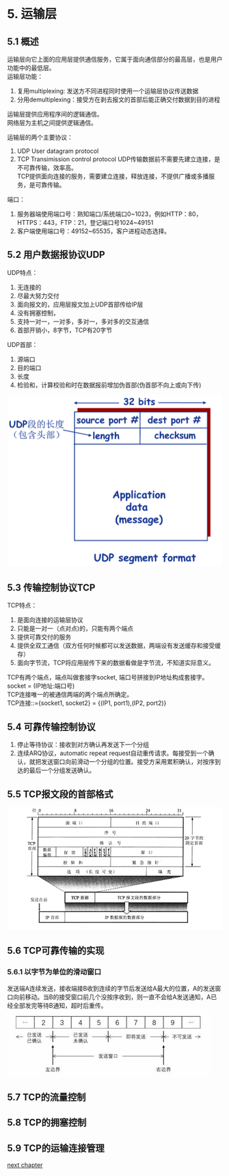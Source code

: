 # 5. 运输层
## 5.1 概述
运输层向它上面的应用层提供通信服务，它属于面向通信部分的最高层，也是用户功能中的最低层。  
运输层功能：
1. 复用multiplexing: 发送方不同进程同时使用一个运输层协议传送数据
2. 分用demultiplexing：接受方在剥去报文的首部后能正确交付数据到目的进程

运输层提供应用程序间的逻辑通信。  
网络层为主机之间提供逻辑通信。  

运输层的两个主要协议：
1. UDP User datagram protocol
2. TCP Transimission control protocol
UDP传输数据前不需要先建立连接，是不可靠传输，效率高。  
TCP提供面向连接的服务，需要建立连接，释放连接，不提供广播或多播服务，是可靠传输。  

端口：
1. 服务器端使用端口号：熟知端口/系统端口0~1023，例如HTTP：80，HTTPS：443，FTP：21，登记端口号1024~49151
2. 客户端使用端口号：49152~65535，客户进程动态选择。

## 5.2 用户数据报协议UDP
UDP特点：
1. 无连接的
2. 尽最大努力交付
3. 面向报文的，应用层报文加上UDP首部传给IP层
4. 没有拥塞控制，
5. 支持一对一，一对多，多对一，多对多的交互通信
6. 首部开销小，8字节，TCP有20字节

UDP首部：
1. 源端口
2. 目的端口
3. 长度
4. 检验和，计算校验和时在数据报前增加伪首部(伪首部不向上或向下传)

![picture 2](img/1602920097668.png)


## 5.3 传输控制协议TCP
TCP特点：
1. 是面向连接的运输层协议
2. 只能是一对一（点对点)的，只能有两个端点
3. 提供可靠交付的服务
4. 提供全双工通信（双方任何时候都可以发送数据，两端设有发送缓存和接受缓存）
5. 面向字节流，TCP将应用层传下来的数据看做是字节流，不知道实际意义。

TCP有两个端点，端点叫做套接字socket, 端口号拼接到IP地址构成套接字。  
socket = (IP地址:端口号)  
TCP连接唯一的被通信两端的两个端点所确定。  
TCP连接::={socket1, socket2} = {(IP1, port1),(IP2, port2)}

## 5.4 可靠传输控制协议
1. 停止等待协议：接收到对方确认再发送下一个分组
2. 连续ARQ协议，automatic repeat request自动重传请求。每接受到一个确认，就把发送窗口向前滑动一个分组的位置。接受方采用累积确认，对按序到达的最后一个分组发送确认。
## 5.5 TCP报文段的首部格式
![picture 1](img/1600090668541.png)  

## 5.6 TCP可靠传输的实现
### 5.6.1 以字节为单位的滑动窗口
发送端A连续发送，接收端接B收到连续的字节后发送给A最大的位置，A的发送窗口向前移动。当B的接受窗口前几个没按序收到，则一直不会给A发送通知，A已经全部发完等待B通知，超时后重传。
![picture 3](img/1602923951559.png)  

## 5.7 TCP的流量控制
## 5.8 TCP的拥塞控制
## 5.9 TCP的运输连接管理

[next chapter](./6.ApplicationLayer.md)